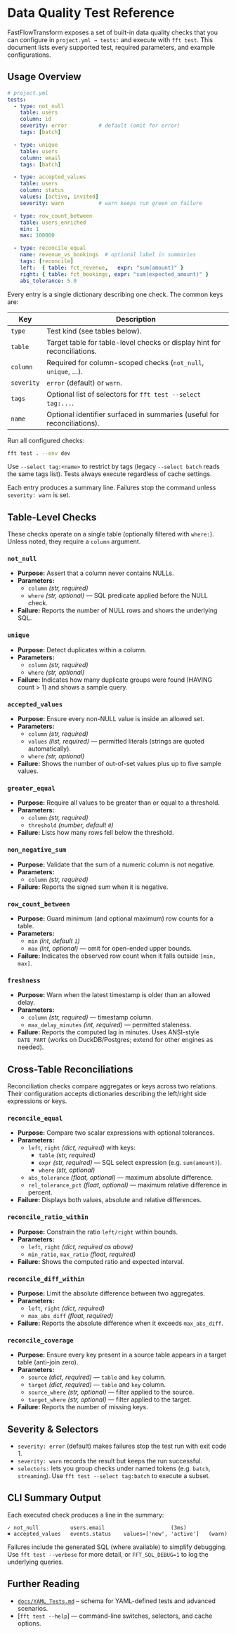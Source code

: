 # Data Quality Test Reference

FastFlowTransform exposes a set of built-in data quality checks that you can configure in `project.yml → tests:` and execute with `fft test`. This document lists every supported test, required parameters, and example configurations.

## Usage Overview

```yaml
# project.yml
tests:
  - type: not_null
    table: users
    column: id
    severity: error          # default (omit for error)
    tags: [batch]

  - type: unique
    table: users
    column: email
    tags: [batch]

  - type: accepted_values
    table: users
    column: status
    values: [active, invited]
    severity: warn           # warn keeps run green on failure

  - type: row_count_between
    table: users_enriched
    min: 1
    max: 100000

  - type: reconcile_equal
    name: revenue_vs_bookings  # optional label in summaries
    tags: [reconcile]
    left:  { table: fct_revenue,   expr: "sum(amount)" }
    right: { table: fct_bookings, expr: "sum(expected_amount)" }
    abs_tolerance: 5.0
```

Every entry is a single dictionary describing one check. The common keys are:

| Key        | Description |
|------------|-------------|
| `type`     | Test kind (see tables below). |
| `table`    | Target table for table-level checks or display hint for reconciliations. |
| `column`   | Required for column-scoped checks (`not_null`, `unique`, …). |
| `severity` | `error` (default) or `warn`. |
| `tags`     | Optional list of selectors for `fft test --select tag:...`. |
| `name`     | Optional identifier surfaced in summaries (useful for reconciliations). |

Run all configured checks:

```bash
fft test . --env dev
```

Use `--select tag:<name>` to restrict by tags (legacy `--select batch` reads the same tags list). Tests always execute regardless of cache settings.

Each entry produces a summary line. Failures stop the command unless `severity: warn` is set.

## Table-Level Checks

These checks operate on a single table (optionally filtered with `where:`). Unless noted, they require a `column` argument.

### `not_null`
- **Purpose:** Assert that a column never contains NULLs.
- **Parameters:**
  - `column` *(str, required)*
  - `where` *(str, optional)* — SQL predicate applied before the NULL check.
- **Failure:** Reports the number of NULL rows and shows the underlying SQL.

### `unique`
- **Purpose:** Detect duplicates within a column.
- **Parameters:**
  - `column` *(str, required)*
  - `where` *(str, optional)*
- **Failure:** Indicates how many duplicate groups were found (HAVING count > 1) and shows a sample query.

### `accepted_values`
- **Purpose:** Ensure every non-NULL value is inside an allowed set.
- **Parameters:**
  - `column` *(str, required)*
  - `values` *(list, required)* — permitted literals (strings are quoted automatically).
  - `where` *(str, optional)*
- **Failure:** Shows the number of out-of-set values plus up to five sample values.

### `greater_equal`
- **Purpose:** Require all values to be greater than or equal to a threshold.
- **Parameters:**
  - `column` *(str, required)*
  - `threshold` *(number, default `0`)*
- **Failure:** Lists how many rows fell below the threshold.

### `non_negative_sum`
- **Purpose:** Validate that the sum of a numeric column is not negative.
- **Parameters:**
  - `column` *(str, required)*
- **Failure:** Reports the signed sum when it is negative.

### `row_count_between`
- **Purpose:** Guard minimum (and optional maximum) row counts for a table.
- **Parameters:**
  - `min` *(int, default `1`)*
  - `max` *(int, optional)* — omit for open-ended upper bounds.
- **Failure:** Indicates the observed row count when it falls outside `[min, max]`.

### `freshness`
- **Purpose:** Warn when the latest timestamp is older than an allowed delay.
- **Parameters:**
  - `column` *(str, required)* — timestamp column.
  - `max_delay_minutes` *(int, required)* — permitted staleness.
- **Failure:** Reports the computed lag in minutes. Uses ANSI-style `DATE_PART` (works on DuckDB/Postgres; extend for other engines as needed).

## Cross-Table Reconciliations

Reconciliation checks compare aggregates or keys across two relations. Their configuration accepts dictionaries describing the left/right side expressions or keys.

### `reconcile_equal`
- **Purpose:** Compare two scalar expressions with optional tolerances.
- **Parameters:**
  - `left`, `right` *(dict, required)* with keys:
    - `table` *(str, required)*
    - `expr` *(str, required)* — SQL select expression (e.g. `sum(amount)`).
    - `where` *(str, optional)*
  - `abs_tolerance` *(float, optional)* — maximum absolute difference.
  - `rel_tolerance_pct` *(float, optional)* — maximum relative difference in percent.
- **Failure:** Displays both values, absolute and relative differences.

### `reconcile_ratio_within`
- **Purpose:** Constrain the ratio `left/right` within bounds.
- **Parameters:**
  - `left`, `right` *(dict, required as above)*
  - `min_ratio`, `max_ratio` *(float, required)*
- **Failure:** Shows the computed ratio and expected interval.

### `reconcile_diff_within`
- **Purpose:** Limit the absolute difference between two aggregates.
- **Parameters:**
  - `left`, `right` *(dict, required)*
  - `max_abs_diff` *(float, required)*
- **Failure:** Reports the absolute difference when it exceeds `max_abs_diff`.

### `reconcile_coverage`
- **Purpose:** Ensure every key present in a source table appears in a target table (anti-join zero).
- **Parameters:**
  - `source` *(dict, required)* — `table` and `key` column.
  - `target` *(dict, required)* — `table` and `key` column.
  - `source_where` *(str, optional)* — filter applied to the source.
  - `target_where` *(str, optional)* — filter applied to the target.
- **Failure:** Reports the number of missing keys.

## Severity & Selectors

- `severity: error` (default) makes failures stop the test run with exit code 1.
- `severity: warn` records the result but keeps the run successful.
- `selectors:` lets you group checks under named tokens (e.g. `batch`, `streaming`). Use `fft test --select tag:batch` to execute a subset.

## CLI Summary Output

Each executed check produces a line in the summary:

```
✓ not_null          users.email                     (3ms)
✖ accepted_values   events.status    values=['new', 'active']   (warn)
```

Failures include the generated SQL (where available) to simplify debugging. Use `fft test --verbose` for more detail, or `FFT_SQL_DEBUG=1` to log the underlying queries.

## Further Reading

- [`docs/YAML_Tests.md`](YAML_Tests.md) – schema for YAML-defined tests and advanced scenarios.
- [`fft test --help`] — command-line switches, selectors, and cache options.
